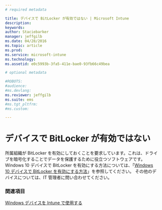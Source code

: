 ```yaml
---
# required metadata

title: デバイスで BitLocker が有効ではない | Microsoft Intune
description:
keywords:
author: Staciebarker
manager: jeffgilb
ms.date: 04/28/2016
ms.topic: article
ms.prod:
ms.service: microsoft-intune
ms.technology:
ms.assetid: e0c5993b-3fa5-411e-bae0-93fb66c49bea

# optional metadata

#ROBOTS:
#audience:
#ms.devlang:
ms.reviewer: jeffgilb
ms.suite: ems
#ms.tgt_pltfrm:
#ms.custom:

---
```



# デバイスで BitLocker が有効ではない

所属組織が BitLocker を有効にしておくことを要求しています。これは、ドライブを暗号化することでデータを保護するために役立つソフトウェアです。 Windows 10 デバイスで BitLocker を有効にする方法については、「[Windows 10 デバイスで BitLocker を有効にする方法](https://gallery.technet.microsoft.com/How-to-turn-on-BitLocker-34294d3d)」を参照してください。 その他のデバイスについては、IT 管理者に問い合わせてください。

### 関連項目
[Windows デバイスを Intune で使用する](using-your-windows-device-with-intune.md)

<!--HONumber=May16_HO1-->


